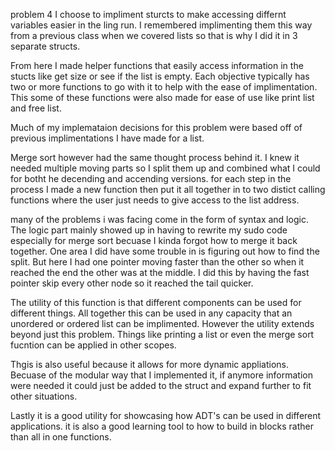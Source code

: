 

problem 4 I choose to impliment sturcts to make accessing differnt variables easier in the ling run. I remembered implimenting them this way from a previous class when we covered lists so that is why I did it in 3 separate structs.

From here I made helper functions that easily access information in the stucts like get size or see if the list is empty. Each objective typically has two or more functions to go with it to help with the ease of implimentation. This some of these functions were also made for ease of use like print list and free list.

Much of my implemataion decisions for this problem were based off of previous implimentations I have made for a list.

Merge sort however had the same thought process behind it. I knew it needed multiple moving parts so I split them up and combined what I could for botht he decending and accending versions. for each step in the process I made a new function then put it all together in to two distict calling functions where the user just needs to give access to the list address.

many of the problems i was facing come in the form of syntax and logic. The logic part mainly showed up in having to rewrite my sudo code especially for merge sort becuase I kinda forgot how to merge it back together. One area I did have some trouble in is figuring out how to find the split. But here I had one pointer moving faster than the other so when it reached the end the other was at the middle. I did this by having the fast pointer skip every other node so it reached the tail quicker.

The utility of this function is that different components can be used for different things. All together this can be used in any capacity that an unordered or ordered list can be implimented. However the utility extends beyond just this problem. Things like printing a list or even the merge sort fucntion can be applied in other scopes. 

Thgis is also useful because it allows for more dynamic appliations. Becuase of the modular way that I implemented it, if anymore information were needed it could just be added to the struct and expand further to fit other situations. 

Lastly it is a good utility for showcasing how ADT's can be used in different applications. it is also a good learning tool to how to build in blocks rather than all in one functions. 



